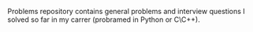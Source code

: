 Problems repository contains general problems and interview questions I solved so far in my carrer (probramed in Python or C\C++).
